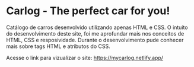 # Carlog - The perfect car for you!

Catálogo de carros desenvolvido utilizando apenas HTML e CSS. O intuito do desenvolvimento deste site, foi me aprofundar mais nos conceitos de HTML, CSS e resposividade. Durante o desenvolvimento pude conhecer mais sobre tags HTML e atributos do CSS. 

Acesse o link para vizualizar o site: https://mycarlog.netlify.app/

